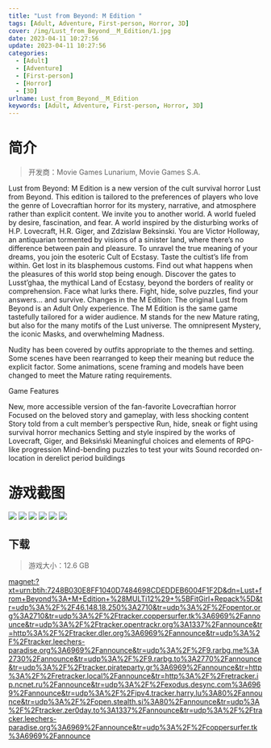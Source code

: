 ```yaml
---
title: "Lust from Beyond: M Edition "
tags: [Adult, Adventure, First-person, Horror, 3D]
cover: /img/Lust_from_Beyond__M_Edition/1.jpg
date: 2023-04-11 10:27:56
update: 2023-04-11 10:27:56
categories: 
  - [Adult]
  - [Adventure]
  - [First-person]
  - [Horror]
  - [3D]
urlname: Lust_from_Beyond__M_Edition
keywords: [Adult, Adventure, First-person, Horror, 3D]
---
```

# 简介

> 开发商：Movie Games Lunarium, Movie Games S.A.

Lust from Beyond: M Edition is a new version of the cult survival horror Lust from Beyond. This edition is tailored to the preferences of players who love the genre of Lovecraftian horror for its mystery, narrative, and atmosphere rather than explicit content.
We invite you to another world. A world fueled by desire, fascination, and fear. A world inspired by the disturbing works of H.P. Lovecraft, H.R. Giger, and Zdzislaw Beksinski.
You are Victor Holloway, an antiquarian tormented by visions of a sinister land, where there’s no difference between pain and pleasure. To unravel the true meaning of your dreams, you join the esoteric Cult of Ecstasy.
Taste the cultist’s life from within. Get lost in its blasphemous customs. Find out what happens when the pleasures of this world stop being enough.
Discover the gates to Lusst’ghaa, the mythical Land of Ecstasy, beyond the borders of reality or comprehension. Face what lurks there. Fight, hide, solve puzzles, find your answers… and survive.
Changes in the M Edition: 
The original Lust from Beyond is an Adult Only experience. The M Edition is the same game tastefully tailored for a wider audience. M stands for the new Mature rating, but also for the many motifs of the Lust universe. The omnipresent Mystery, the iconic Masks, and overwhelming Madness.

Nudity has been covered by outfits appropriate to the themes and setting.
Some scenes have been rearranged to keep their meaning but reduce the explicit factor.
Some animations, scene framing and models have been changed to meet the Mature rating requirements.

Game Features

New, more accessible version of the fan-favorite Lovecraftian horror
Focused on the beloved story and gameplay, with less shocking content
Story told from a cult member’s perspective
Run, hide, sneak or fight using survival horror mechanics
Setting and style inspired by the works of Lovecraft, Giger, and Beksiński
Meaningful choices and elements of RPG-like progression
Mind-bending puzzles to test your wits
Sound recorded on-location in derelict period buildings

# 游戏截图

![](/img/Lust_from_Beyond__M_Edition/2.jpg)
![](/img/Lust_from_Beyond__M_Edition/3.jpg)
![](/img/Lust_from_Beyond__M_Edition/4.jpg)
![](/img/Lust_from_Beyond__M_Edition/5.jpg)
![](/img/Lust_from_Beyond__M_Edition/6.jpg)
![](/img/Lust_from_Beyond__M_Edition/7.jpg)


## 下载

> 游戏大小：12.6 GB

[magnet:?xt=urn:btih:7248B030E8FF1040D7484698CDEDDEB6004F1F2D&amp;dn=Lust+from+Beyond%3A+M+Edition+%28MULTi12%29+%5BFitGirl+Repack%5D&amp;tr=udp%3A%2F%2F46.148.18.250%3A2710&amp;tr=udp%3A%2F%2Fopentor.org%3A2710&amp;tr=udp%3A%2F%2Ftracker.coppersurfer.tk%3A6969%2Fannounce&amp;tr=udp%3A%2F%2Ftracker.opentrackr.org%3A1337%2Fannounce&amp;tr=http%3A%2F%2Ftracker.dler.org%3A6969%2Fannounce&amp;tr=udp%3A%2F%2Ftracker.leechers-paradise.org%3A6969%2Fannounce&amp;tr=udp%3A%2F%2F9.rarbg.me%3A2730%2Fannounce&amp;tr=udp%3A%2F%2F9.rarbg.to%3A2770%2Fannounce&amp;tr=udp%3A%2F%2Ftracker.pirateparty.gr%3A6969%2Fannounce&amp;tr=http%3A%2F%2Fretracker.local%2Fannounce&amp;tr=http%3A%2F%2Fretracker.ip.ncnet.ru%2Fannounce&amp;tr=udp%3A%2F%2Fexodus.desync.com%3A6969%2Fannounce&amp;tr=udp%3A%2F%2Fipv4.tracker.harry.lu%3A80%2Fannounce&amp;tr=udp%3A%2F%2Fopen.stealth.si%3A80%2Fannounce&amp;tr=udp%3A%2F%2Ftracker.zer0day.to%3A1337%2Fannounce&amp;tr=udp%3A%2F%2Ftracker.leechers-paradise.org%3A6969%2Fannounce&amp;tr=udp%3A%2F%2Fcoppersurfer.tk%3A6969%2Fannounce](magnet:?xt=urn:btih:7248B030E8FF1040D7484698CDEDDEB6004F1F2D&amp;dn=Lust+from+Beyond%3A+M+Edition+%28MULTi12%29+%5BFitGirl+Repack%5D&amp;tr=udp%3A%2F%2F46.148.18.250%3A2710&amp;tr=udp%3A%2F%2Fopentor.org%3A2710&amp;tr=udp%3A%2F%2Ftracker.coppersurfer.tk%3A6969%2Fannounce&amp;tr=udp%3A%2F%2Ftracker.opentrackr.org%3A1337%2Fannounce&amp;tr=http%3A%2F%2Ftracker.dler.org%3A6969%2Fannounce&amp;tr=udp%3A%2F%2Ftracker.leechers-paradise.org%3A6969%2Fannounce&amp;tr=udp%3A%2F%2F9.rarbg.me%3A2730%2Fannounce&amp;tr=udp%3A%2F%2F9.rarbg.to%3A2770%2Fannounce&amp;tr=udp%3A%2F%2Ftracker.pirateparty.gr%3A6969%2Fannounce&amp;tr=http%3A%2F%2Fretracker.local%2Fannounce&amp;tr=http%3A%2F%2Fretracker.ip.ncnet.ru%2Fannounce&amp;tr=udp%3A%2F%2Fexodus.desync.com%3A6969%2Fannounce&amp;tr=udp%3A%2F%2Fipv4.tracker.harry.lu%3A80%2Fannounce&amp;tr=udp%3A%2F%2Fopen.stealth.si%3A80%2Fannounce&amp;tr=udp%3A%2F%2Ftracker.zer0day.to%3A1337%2Fannounce&amp;tr=udp%3A%2F%2Ftracker.leechers-paradise.org%3A6969%2Fannounce&amp;tr=udp%3A%2F%2Fcoppersurfer.tk%3A6969%2Fannounce)